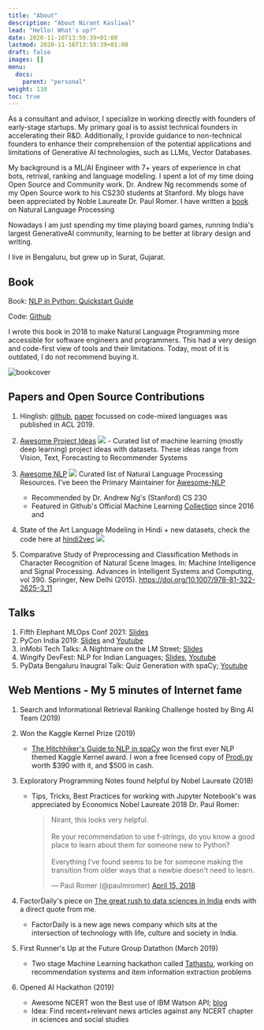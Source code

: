 ```yaml
---
title: "About"
description: "About Nirant Kasliwal"
lead: "Hello! What's up?"
date: 2020-11-16T13:59:39+01:00
lastmod: 2020-11-16T13:59:39+01:00
draft: false
images: []
menu:
  docs:
    parent: "personal"
weight: 110
toc: true
---
```


As a consultant and advisor, I specialize in working directly with founders of early-stage startups. My primary goal is to assist technical founders in accelerating their R&D. Additionally, I provide guidance to non-technical founders to enhance their comprehension of the potential applications and limitations of Generative AI technologies, such as LLMs, Vector Databases.

My background is a ML/AI Engineer with 7+ years of experience in chat bots, retrival, ranking and language modeling. 
I spent a lot of my time doing Open Source and Community work. Dr. Andrew Ng recommends some of my Open Source work to his CS230 students at Stanford. My blogs have been appreciated by Noble Laureate Dr. Paul Romer. I have written a [book](#book) on Natural Language Processing 

Nowadays I am just spending my time playing board games, running India's largest GenerativeAI community, learning to be better at library design and writing.

I live in Bengaluru, but grew up in Surat, Gujarat.

## Book

Book: [NLP in Python: Quickstart Guide](https://read.amazon.in/kp/embed?asin=B07L3PLQS1&preview=newtab&linkCode=kpe&ref_=cm_sw_r_kb_dp_MRBPRC9ZWRC8B4SKT74X)

Code: [Github](https://github.com/NirantK/nlp-python-deep-learning)

I wrote this book in 2018 to make Natural Language Programming more accessible for software engineers and programmers. This had a very design and code-first view of tools and their limitations. Today, most of it is outdated, I do not recommend buying it. 

<img src="https://images-eu.ssl-images-amazon.com/images/I/41uaueSqtUL._SX260_.jpg" alt="bookcover"/>

## Papers and Open Source Contributions

1. Hinglish: [github](https://github.com/NirantK/Hinglish), [paper](https://aclanthology.org/2020.semeval-1.119/) focussed on code-mixed languages was published in ACL 2019.

2. [Awesome Project Ideas](https://github.com/NirantK/awesome-project-ideas) <img src="https://img.shields.io/github/stars/NirantK/awesome-project-ideas?style=social" style="display: inline-block;"/> - Curated list of machine learning (mostly deep learning) project ideas with datasets. These ideas range from Vision, Text, Forecasting to Recommender Systems

3. [Awesome NLP](https://github.com/keon/awesome-nlp) <img src= "https://img.shields.io/github/stars/keon/awesome-nlp?style=social" style="display: inline-block;"> Curated list of Natural Language Processing Resources. I've been the Primary Maintainer for [Awesome-NLP](https://github.com/keon/awesome-nlp)

	* Recommended by Dr. Andrew Ng's (Stanford) CS 230
	* Featured in Github's Official Machine Learning [Collection](https://github.com/collections/machine-learning) since 2016 and 
	
4. State of the Art Language Modeling in Hindi + new datasets, check the code here at [hindi2vec](https://github.com/NirantK/hindi2vec) <img src= "https://img.shields.io/github/stars/NirantK/hindi2vec?style=social" style="display: inline-block;"> 

5. Comparative Study of Preprocessing and Classification Methods in Character Recognition of Natural Scene Images. In: Machine Intelligence and Signal Processing. Advances in Intelligent Systems and Computing, vol 390. Springer, New Delhi (2015). https://doi.org/10.1007/978-81-322-2625-3_11

## Talks

1. Fifth Elephant MLOps Conf 2021: [Slides](https://bit.ly/startupmlops2021)
2. PyCon India 2019: [Slides](http://bit.ly/pycon2019talk) and [Youtube](https://youtu.be/UM56FDjSx9g)
3. inMobi Tech Talks: A Nightmare on the LM Street; [Slides](http://bit.ly/nirant-talk-inmobi)
4. Wingify DevFest: NLP for Indian Languages; [Slides](http://bit.ly/nirant-talk-1), [Youtube](https://www.youtube.com/watch?v=WiqV2W7tNc8)
5. PyData Bengaluru Inaugral Talk: Quiz Generation with spaCy; [Youtube](https://www.youtube.com/watch?v=lsIXsnmICOM)

## Web Mentions - My 5 minutes of Internet fame

1. Search and Informational Retrieval Ranking Challenge hosted by Bing AI Team (2019)

1. Won the Kaggle Kernel Prize (2019)
	* [The Hitchhiker's Guide to NLP in spaCy](https://www.kaggle.com/nirant/hitchhiker-s-guide-to-nlp-in-spacy/) won the first ever NLP themed Kaggle Kernel award. I won a free licensed copy of [Prodi.gy](https://prodi.gy/) worth $390 with it, and $500 in cash. 

1. Exploratory Programming Notes found helpful by Nobel Laureate (2018)
	* Tips, Tricks, Best Practices for working with Jupyter Notebook's was appreciated by Economics Nobel Laureate 2018 Dr. Paul Romer: <blockquote class="twitter-tweet" data-lang="en" data-theme="dark"><p lang="en" dir="ltr">Nirant, this looks very helpful. <br><br>Re your recommendation to use f-strings, do you know a good place to learn about them for someone new to Python? <br><br>Everything I’ve found seems to be for someone making the transition from older ways that a newbie doesn’t need to learn.</p>&mdash; Paul Romer (@paulmromer) <a href="https://twitter.com/paulmromer/status/985518009879089152?ref_src=twsrc%5Etfw">April 15, 2018</a></blockquote> <script async src="https://platform.twitter.com/widgets.js" charset="utf-8"></script> 

1. FactorDaily's piece on [The great rush to data sciences in India](https://factordaily.com/rush-training-data-science-machine-learning-ai-india/) ends with a direct quote from me. 
	* FactorDaily is a new age news company which sits at the intersection of technology with life, culture and society in India.

1. First Runner's Up at the Future Group Datathon (March 2019)
	* Two stage Machine Learning hackathon called [Tathastu](https://www.tathastu.ai/datathon), working on recommendation systems and item information extraction problems

1. Opened AI Hackathon (2019)
	* Awesome NCERT won the Best use of IBM Watson API; [blog](https://medium.com/opened-ai/global-hackweek-winners-2017-a9e5da513270)
	* Idea: Find recent+relevant news articles against any NCERT chapter in sciences and social studies